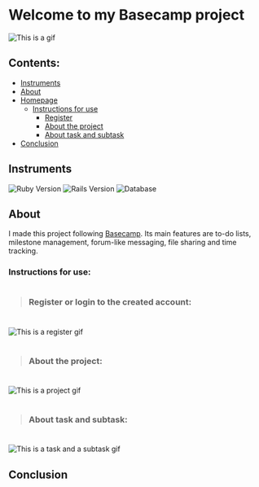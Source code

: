 # Welcome to my Basecamp project

![This is a gif](/photo_readmy/basecamp_gif.gif)

## **Contents**:

- [Instruments](#instruments)
- [About](#about)
- [Homepage](#homepage)
    - [Instructions for use](#instructions-for-use)
        - [Register](#register-or-login-to-the-created-account)
        - [About the project](#about-the-project)
        - [About task and subtask](#about-task-and-subtask)
- [Conclusion](#conclusion)



## Instruments

![Ruby Version](https://img.shields.io/badge/ruby%20version-3.1.2-green)
![Rails Version](https://img.shields.io/badge/rails%20version-7.0.3-yellow)
![Database](https://img.shields.io/badge/database-PostgreSQL-red)

## About

I made this project following [Basecamp](https://basecamp.com/). Its main features are to-do lists, milestone management, forum-like messaging, file sharing and time tracking.<br/>

### **Instructions for use:**
#
> ### Register or login to the created account:
#

![This is a register gif](/photo_readmy/register.gif)

#
> ### About the project:
#

![This is a project gif](/photo_readmy/project.gif)

#
> ### About task and subtask:
#

![This is a task and a subtask gif](/photo_readmy/task_subtask.gif)



## Conclusion



